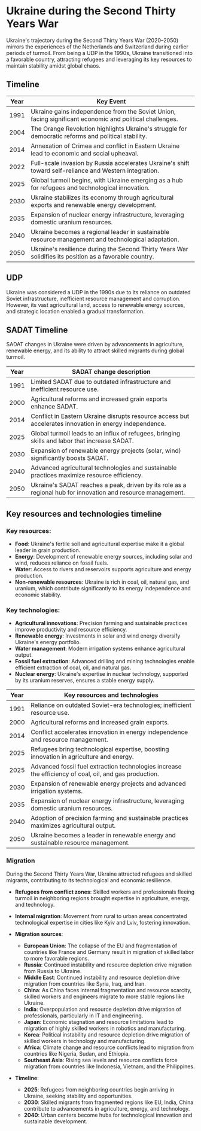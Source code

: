 # Ukraine during the Second Thirty Years War

Ukraine's trajectory during the Second Thirty Years War (2020–2050) mirrors the experiences of the Netherlands and Switzerland during earlier periods of turmoil. From being a UDP in the 1990s, Ukraine transitioned into a favorable country, attracting refugees and leveraging its key resources to maintain stability amidst global chaos.

## Timeline

| Year | Key Event                                                                                               |
| ---- | ------------------------------------------------------------------------------------------------------- |
| 1991 | Ukraine gains independence from the Soviet Union, facing significant economic and political challenges. |
| 2004 | The Orange Revolution highlights Ukraine's struggle for democratic reforms and political stability.     |
| 2014 | Annexation of Crimea and conflict in Eastern Ukraine lead to economic and social upheaval.              |
| 2022 | Full-scale invasion by Russia accelerates Ukraine's shift toward self-reliance and Western integration. |
| 2025 | Global turmoil begins, with Ukraine emerging as a hub for refugees and technological innovation.        |
| 2030 | Ukraine stabilizes its economy through agricultural exports and renewable energy development.           |
| 2035 | Expansion of nuclear energy infrastructure, leveraging domestic uranium resources.                      |
| 2040 | Ukraine becomes a regional leader in sustainable resource management and technological adaptation.      |
| 2050 | Ukraine's resilience during the Second Thirty Years War solidifies its position as a favorable country. |

## UDP

Ukraine was considered a UDP in the 1990s due to its reliance on outdated Soviet infrastructure, inefficient resource management and corruption. However, its vast agricultural land, access to renewable energy sources, and strategic location enabled a gradual transformation.

## SADAT Timeline

SADAT changes in Ukraine were driven by advancements in agriculture, renewable energy, and its ability to attract skilled migrants during global turmoil.

| Year | SADAT change description                                                                                     |
| ---- | ------------------------------------------------------------------------------------------------------------ |
| 1991 | Limited SADAT due to outdated infrastructure and inefficient resource use.                                   |
| 2000 | Agricultural reforms and increased grain exports enhance SADAT.                                              |
| 2014 | Conflict in Eastern Ukraine disrupts resource access but accelerates innovation in energy independence.      |
| 2025 | Global turmoil leads to an influx of refugees, bringing skills and labor that increase SADAT.                |
| 2030 | Expansion of renewable energy projects (solar, wind) significantly boosts SADAT.                             |
| 2040 | Advanced agricultural technologies and sustainable practices maximize resource efficiency.                   |
| 2050 | Ukraine's SADAT reaches a peak, driven by its role as a regional hub for innovation and resource management. |

## Key resources and technologies timeline

### Key resources:

- **Food**: Ukraine's fertile soil and agricultural expertise make it a global leader in grain production.
- **Energy**: Development of renewable energy sources, including solar and wind, reduces reliance on fossil fuels.
- **Water**: Access to rivers and reservoirs supports agriculture and energy production.
- **Non-renewable resources**: Ukraine is rich in coal, oil, natural gas, and uranium, which contribute significantly to its energy independence and economic stability.

### Key technologies:

- **Agricultural innovations**: Precision farming and sustainable practices improve productivity and resource efficiency.
- **Renewable energy**: Investments in solar and wind energy diversify Ukraine's energy portfolio.
- **Water management**: Modern irrigation systems enhance agricultural output.
- **Fossil fuel extraction**: Advanced drilling and mining technologies enable efficient extraction of coal, oil, and natural gas.
- **Nuclear energy**: Ukraine's expertise in nuclear technology, supported by its uranium reserves, ensures a stable energy supply.

| Year | Key resources and technologies                                                                         |
| ---- | ------------------------------------------------------------------------------------------------------ |
| 1991 | Reliance on outdated Soviet-era technologies; inefficient resource use.                                |
| 2000 | Agricultural reforms and increased grain exports.                                                      |
| 2014 | Conflict accelerates innovation in energy independence and resource management.                        |
| 2025 | Refugees bring technological expertise, boosting innovation in agriculture and energy.                 |
| 2025 | Advanced fossil fuel extraction technologies increase the efficiency of coal, oil, and gas production. |
| 2030 | Expansion of renewable energy projects and advanced irrigation systems.                                |
| 2035 | Expansion of nuclear energy infrastructure, leveraging domestic uranium resources.                     |
| 2040 | Adoption of precision farming and sustainable practices maximizes agricultural output.                 |
| 2050 | Ukraine becomes a leader in renewable energy and sustainable resource management.                      |

### Migration

During the Second Thirty Years War, Ukraine attracted refugees and skilled migrants, contributing to its technological and economic resilience.

- **Refugees from conflict zones**: Skilled workers and professionals fleeing turmoil in neighboring regions brought expertise in agriculture, energy, and technology.
- **Internal migration**: Movement from rural to urban areas concentrated technological expertise in cities like Kyiv and Lviv, fostering innovation.
- **Migration sources**:
  - **European Union**: The collapse of the EU and fragmentation of countries like France and Germany result in migration of skilled labor to more favorable regions.
  - **Russia**: Continued instability and resource depletion drive migration from Russia to Ukraine.
  - **Middle East**: Continued instability and resource depletion drive migration from countries like Syria, Iraq, and Iran.
  - **China**: As China faces internal fragmentation and resource scarcity, skilled workers and engineers migrate to more stable regions like Ukraine.
  - **India**: Overpopulation and resource depletion drive migration of professionals, particularly in IT and engineering.
  - **Japan**: Economic stagnation and resource limitations lead to migration of highly skilled workers in robotics and manufacturing.
  - **Korea**: Political instability and resource depletion drive migration of skilled workers in technology and manufacturing.
  - **Africa**: Climate change and resource conflicts lead to migration from countries like Nigeria, Sudan, and Ethiopia.
  - **Southeast Asia**: Rising sea levels and resource conflicts force migration from countries like Indonesia, Vietnam, and the Philippines.

- **Timeline**:
  - **2025**: Refugees from neighboring countries begin arriving in Ukraine, seeking stability and opportunities.
  - **2030**: Skilled migrants from fragmented regions like EU, India, China contribute to advancements in agriculture, energy, and technology.
  - **2040**: Urban centers become hubs for technological innovation and sustainable development.

